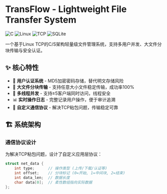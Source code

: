 # TransFlow - Lightweight File Transfer System

![C](https://img.shields.io/badge/C-Language-blue)
![Linux](https://img.shields.io/badge/Platform-Linux-orange)
![TCP](https://img.shields.io/badge/Protocol-TCP-green)
![SQLite](https://img.shields.io/badge/Database-SQLite3-lightgrey)

一个基于Linux TCP的C/S架构轻量级文件管理系统，支持多用户并发、大文件分块传输与安全认证。

## ✨ 核心特性

- 🔐 **用户认证系统** - MD5加密密码存储，替代明文存储风险
- 📁 **大文件分块传输** - 支持任意大小文件稳定传输，成功率100%
- 🔄 **多线程并发** - 支持≥5客户端同时访问，线程安全
- 📊 **实时操作日志** - 完整记录用户操作，便于审计追溯
- 🎯 **自定义通信协议** - 解决TCP粘包问题，传输稳定可靠

## 🏗 系统架构

### 通信协议设计
为解决TCP粘包问题，设计了自定义应用层协议：

```c
struct net_data {
    int type;      // 操作类型 (上传/下载/认证等)
    int offset;    // 分块标记 (0=开始, 1=中间块, 2=结束)
    int data_len;  // 数据长度
    char data[0];  // 柔性数组指向实际数据
};
